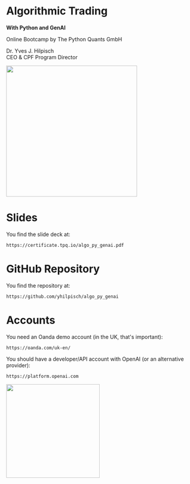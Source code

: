 Algorithmic Trading
===================

**With Python and GenAI**

Online Bootcamp by The Python Quants GmbH

Dr. Yves J. Hilpisch<br>
CEO & CPF Program Director

<img src="https://certificate.tpq.io/genai_bootcamp.png" width=350px>



Slides
======

You find the slide deck at:

	https://certificate.tpq.io/algo_py_genai.pdf

GitHub Repository
=================

You find the repository at:

	https://github.com/yhilpisch/algo_py_genai


Accounts
========

You need an Oanda demo account (in the UK, that's important):

	https://oanda.com/uk-en/

You should have a developer/API account with OpenAI (or an alternative provider):

	https://platform.openai.com



<img src="https://certificate.tpq.io/tpq_brain_low.jpeg" width=250px>

